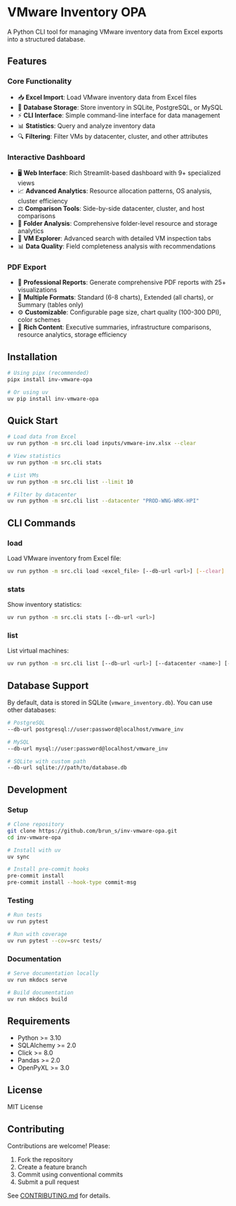 # VMware Inventory OPA

A Python CLI tool for managing VMware inventory data from Excel exports into a structured database.

## Features

### Core Functionality
- 📥 **Excel Import**: Load VMware inventory data from Excel files
- 💾 **Database Storage**: Store inventory in SQLite, PostgreSQL, or MySQL
- ⚡ **CLI Interface**: Simple command-line interface for data management
- 📊 **Statistics**: Query and analyze inventory data
- 🔍 **Filtering**: Filter VMs by datacenter, cluster, and other attributes

### Interactive Dashboard
- 🖥️ **Web Interface**: Rich Streamlit-based dashboard with 9+ specialized views
- 📈 **Advanced Analytics**: Resource allocation patterns, OS analysis, cluster efficiency
- ⚖️ **Comparison Tools**: Side-by-side datacenter, cluster, and host comparisons
- 📁 **Folder Analysis**: Comprehensive folder-level resource and storage analytics
- 🔎 **VM Explorer**: Advanced search with detailed VM inspection tabs
- 📊 **Data Quality**: Field completeness analysis with recommendations

### PDF Export
- 📄 **Professional Reports**: Generate comprehensive PDF reports with 25+ visualizations
- 🎨 **Multiple Formats**: Standard (6-8 charts), Extended (all charts), or Summary (tables only)
- ⚙️ **Customizable**: Configurable page size, chart quality (100-300 DPI), color schemes
- 📑 **Rich Content**: Executive summaries, infrastructure comparisons, resource analytics, storage efficiency

## Installation

```bash
# Using pipx (recommended)
pipx install inv-vmware-opa

# Or using uv
uv pip install inv-vmware-opa
```

## Quick Start

```bash
# Load data from Excel
uv run python -m src.cli load inputs/vmware-inv.xlsx --clear

# View statistics
uv run python -m src.cli stats

# List VMs
uv run python -m src.cli list --limit 10

# Filter by datacenter
uv run python -m src.cli list --datacenter "PROD-WNG-WRK-HPI"
```

## CLI Commands

### load

Load VMware inventory from Excel file:

```bash
uv run python -m src.cli load <excel_file> [--db-url <url>] [--clear]
```

### stats

Show inventory statistics:

```bash
uv run python -m src.cli stats [--db-url <url>]
```

### list

List virtual machines:

```bash
uv run python -m src.cli list [--db-url <url>] [--datacenter <name>] [--cluster <name>] [--limit <n>]
```

## Database Support

By default, data is stored in SQLite (`vmware_inventory.db`). You can use other databases:

```bash
# PostgreSQL
--db-url postgresql://user:password@localhost/vmware_inv

# MySQL
--db-url mysql://user:password@localhost/vmware_inv

# SQLite with custom path
--db-url sqlite:///path/to/database.db
```

## Development

### Setup

```bash
# Clone repository
git clone https://github.com/brun_s/inv-vmware-opa.git
cd inv-vmware-opa

# Install with uv
uv sync

# Install pre-commit hooks
pre-commit install
pre-commit install --hook-type commit-msg
```

### Testing

```bash
# Run tests
uv run pytest

# Run with coverage
uv run pytest --cov=src tests/
```

### Documentation

```bash
# Serve documentation locally
uv run mkdocs serve

# Build documentation
uv run mkdocs build
```

## Requirements

- Python >= 3.10
- SQLAlchemy >= 2.0
- Click >= 8.0
- Pandas >= 2.0
- OpenPyXL >= 3.0

## License

MIT License

## Contributing

Contributions are welcome! Please:

1. Fork the repository
2. Create a feature branch
3. Commit using conventional commits
4. Submit a pull request

See [CONTRIBUTING.md](docs/development/contributing.md) for details.